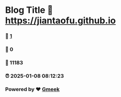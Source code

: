# Blog Title :link: https://jiantaofu.github.io 
### :page_facing_up: [1](https://jiantaofu.github.io/tag.html) 
### :speech_balloon: 0 
### :hibiscus: 11183 
### :alarm_clock: 2025-01-08 08:12:23 
### Powered by :heart: [Gmeek](https://github.com/Meekdai/Gmeek)
